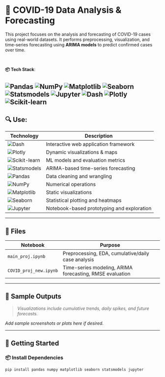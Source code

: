 # 🦠 COVID-19 Data Analysis & Forecasting

This project focuses on the analysis and forecasting of COVID-19 cases using real-world datasets. It performs preprocessing, visualization, and time-series forecasting using **ARIMA models** to predict confirmed cases over time.

<br>

**📦 Tech Stack**:

![Pandas](https://img.shields.io/badge/Pandas-150458?style=for-the-badge&logo=pandas&logoColor=white)
![NumPy](https://img.shields.io/badge/NumPy-013243?style=for-the-badge&logo=numpy&logoColor=white)
![Matplotlib](https://img.shields.io/badge/Matplotlib-11557C?style=for-the-badge&logo=plotly&logoColor=white)
![Seaborn](https://img.shields.io/badge/Seaborn-4B8BBE?style=for-the-badge&logo=python&logoColor=white)
![Statsmodels](https://img.shields.io/badge/Statsmodels-003366?style=for-the-badge&logo=python&logoColor=white)
![Jupyter](https://img.shields.io/badge/Jupyter-F37626?style=for-the-badge&logo=jupyter&logoColor=white)
![Dash](https://img.shields.io/badge/Dash-017ACC?style=for-the-badge&logo=plotly&logoColor=white)
![Plotly](https://img.shields.io/badge/Plotly-3F4F75?style=for-the-badge&logo=plotly&logoColor=white)
![Scikit-learn](https://img.shields.io/badge/Scikit--Learn-F7931E?style=for-the-badge&logo=scikit-learn&logoColor=white)
---

## 🔍 Use:

| Technology     | Description                                  |
|----------------|----------------------------------------------|
| ![Dash](https://img.shields.io/badge/Dash-017ACC?style=for-the-badge&logo=plotly&logoColor=white)           | Interactive web application framework     |
| ![Plotly](https://img.shields.io/badge/Plotly-3F4F75?style=for-the-badge&logo=plotly&logoColor=white)        | Dynamic visualizations & maps             |
| ![Scikit-learn](https://img.shields.io/badge/Scikit--Learn-F7931E?style=for-the-badge&logo=scikit-learn&logoColor=white) | ML models and evaluation metrics          |
| ![Statsmodels](https://img.shields.io/badge/Statsmodels-003366?style=for-the-badge&logo=python&logoColor=white) | ARIMA-based time-series forecasting       |
| ![Pandas](https://img.shields.io/badge/Pandas-150458?style=for-the-badge&logo=pandas&logoColor=white)        | Data cleaning and wrangling               |
| ![NumPy](https://img.shields.io/badge/NumPy-013243?style=for-the-badge&logo=numpy&logoColor=white)           | Numerical operations                      |
| ![Matplotlib](https://img.shields.io/badge/Matplotlib-11557C?style=for-the-badge&logo=plotly&logoColor=white) | Static visualizations                     |
| ![Seaborn](https://img.shields.io/badge/Seaborn-4B8BBE?style=for-the-badge&logo=python&logoColor=white)      | Statistical plotting and heatmaps         |
| ![Jupyter](https://img.shields.io/badge/Jupyter-F37626?style=for-the-badge&logo=jupyter&logoColor=white)     | Notebook-based prototyping and exploration|

---

## 📁 Files

| Notebook | Purpose |
|----------|---------|
| `main_proj.ipynb` | Preprocessing, EDA, cumulative/daily case analysis |
| `COVID_proj_new.ipynb` | Time-series modeling, ARIMA forecasting, RMSE evaluation |

---

## 🧪 Sample Outputs

> _Visualizations include cumulative trends, daily spikes, and future forecasts._

_Add sample screenshots or plots here if desired._

---

## 🚀 Getting Started

### 📦 Install Dependencies
```bash
pip install pandas numpy matplotlib seaborn statsmodels jupyter

